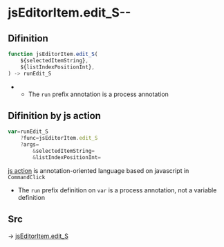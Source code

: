# jsEditorItem.edit_S--

## Difinition

```js.js
function jsEditorItem.edit_S(
	${selectedItemString},
	${listIndexPositionInt},
) -> runEdit_S
```

- - The `run` prefix annotation is a process annotation


## Difinition by js action

```js.js
var=runEdit_S
	?func=jsEditorItem.edit_S
	?args=
		&selectedItemString=
		&listIndexPositionInt=
```

[js action](#) is annotation-oriented language based on javascript in `CommandClick`

- The `run` prefix definition on `var` is a process annotation, not a variable definition

## Src

-> [jsEditorItem.edit_S](https://github.com/puutaro/CommandClick/blob/master/app/src/main/java/com/puutaro/commandclick/fragment_lib/terminal_fragment/js_interface/list_index/JsEditorItem.kt#L27)


